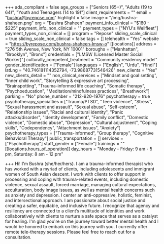 +++
ada_compliant = false
age_groups = ["Seniors (65+)", "Adults (19 to 64)", "Youth and Teenagers (14 to 19)"]
client_requirements = ""
email = "bushra@byrepose.com"
highlight = false
image = "/img/bushra-shaheen.png"
org = "Bushra Shaheen"
payment_info_clinical = "$180 - $225"
payment_info_non_clinical = ""
payment_types = ["NYU's Wellfleet"]
payment_types_non_clinical = []
program = "Repose"
sliding_scale_clinical = true
sliding_scale_non_clinical = false
tags = []
telehealth = "Yes"
website = "https://byrepose.com/bushra-shaheen-lmsw-o"
[[locations]]
address = "276 5th Avenue, New York, NY 10001"
boroughs = ["Manhattan", "Brooklyn", "Bronx"]
credentials = ["LMSW (Licensed Master Social Worker)"]
culturally_competent_treatment = "Community residency model"
gender_identification = ["Female"]
languages = ["English", "Urdu", "Hindi"]
latLng = "40.746181114352794, -73.98687731546426"
new_clients = "Yes"
new_clients_detail = ""
non_clinical_services = ["Mindset and goal setting", "Inner child work", "Storytelling & expressive art processing", "Brainspotting", "Trauma-informed life coaching", "Somatic therapy", "Psychoeducation", "Meditation/mindfulness practices", "Breathwork"]
parking = "No"
phone_number = "212-920-1976"
psychotherapy = true
psychotherapy_specialties = ["Trauma/PTSD", "Teen violence", "Stress", "Sexual harassment and assault", "Sexual abuse", "Self-esteem", "Relationship issues", "Racial and cultural identity", "Panic attacks/disorder", "Identity development", "Family conflict", "Domestic violence", "Domestic abuse", "Depression", "Cultural adjustment", "Coping skills", "Codependency", "Attachment issues", "Anxiety"]
psychotherapy_types = ["Trauma-informed", "Group therapy", "Cognitive Behavioral Therapy"]
public_transportation = []
services = ["Psychotherapy"]
staff_gender = ["Female"]
trainings = ""
[[locations.hours_of_operation]]
day_hours = "Monday - Friday: 9 am - 5 pm, Saturday: 8 am - 12 pm"

+++
Hi! I'm Bushra (she/her/hers). I am a trauma-informed therapist who has worked with a myriad of clients, including adolescents and immigrant women of South Asian descent. I work with clients to offer support in processing and coping with trauma-related events, including domestic violence, sexual assault, forced marriage, managing cultural expectations, acculturation, body image issues, as well as mental health concerns such as anxiety and depression. I center an anti-oppressive, holistic, feminist, and intersectional approach. I am passionate about social justice and creating a safer, equitable, and inclusive future. I recognize that agency and resiliency are connected to a client’s multitude of identities and work collaboratively with clients to nurture a safe space that serves as a catalyst for healing. I'm glad you're on the journey toward better mental health and I would be honored to embark on this journey with you. I currently offer remote tele-therapy sessions. Please feel free to reach out for a consultation.